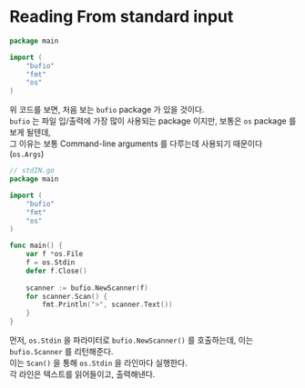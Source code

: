 # Reading From standard input

```go
package main

import (
	"bufio"
	"fmt"
	"os"
)
```

위 코드를 보면, 처음 보는 `bufio` package 가 있을 것이다.  
`bufio` 는 파일 입/출력에 가장 많이 사용되는 package 이지만, 보통은 `os` package 를 보게 될텐데,  
그 이유는 보통 Command-line arguments 를 다루는데 사용되기 때문이다 (`os.Args`)

```go
// stdIN.go
package main

import (
	"bufio"
	"fmt"
	"os"
)

func main() {
	var f *os.File
	f = os.Stdin
	defer f.Close()
	
	scanner := bufio.NewScanner(f)
	for scanner.Scan() {
		fmt.Println(">", scanner.Text())
	}
}
```

먼저, `os.Stdin` 을 파라미터로 `bufio.NewScanner()` 를 호출하는데, 이는 `bufio.Scanner` 를 리턴해준다.  
이는 `Scan()` 을 통해 `os.Stdin` 을 라인마다 실행한다.  
각 라인은 텍스트를 읽어들이고, 출력해낸다.  

